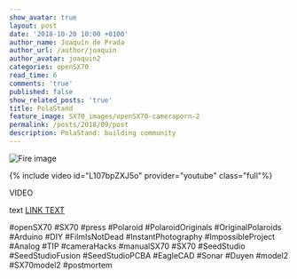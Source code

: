 ```yaml
---
show_avatar: true
layout: post
date: '2018-10-20 10:00 +0100'
author_name: Joaquín de Prada
author_url: /author/joaquin
author_avatar: joaquin2
categories: openSX70
read_time: 6
comments: 'true'
published: false
show_related_posts: 'true'
title: PolaStand
feature_image: SX70_images/openSX70-cameraporn-2
permalink: /posts/2018/09/post
description: PolaStand: building community
---
```


![Fire image]({{site.url}}/{{site.baseurl}}img/2018/10/2018-10-20-Polastand-1.jpg)




{% include video id="L107bpZXJ5o" provider="youtube" class="full"%}

VIDEO

text [LINK TEXT](http://www.opensx70.com)



#openSX70 #SX70 #press #Polaroid #PolaroidOriginals #OriginalPolaroids #Arduino #DIY #FilmIsNotDead #InstantPhotography #ImpossibleProject #Analog #TIP #cameraHacks #manualSX70 #SX70 #SeedStudio #SeedStudioFusion #SeedStudioPCBA #EagleCAD #Sonar #Duyen #model2 #SX70model2 #postmortem

